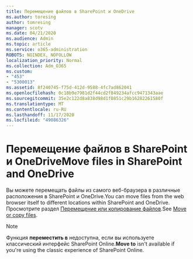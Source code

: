 ```yaml
---
title: Перемещение файлов в SharePoint и OneDrive
ms.author: toresing
author: tomresing
manager: scotv
ms.date: 04/21/2020
ms.audience: Admin
ms.topic: article
ms.service: o365-administration
ROBOTS: NOINDEX, NOFOLLOW
localization_priority: Normal
ms.collection: Adm_O365
ms.custom:
- "453"
- "5300013"
ms.assetid: 8f240745-f75d-412d-9588-4fc7ad862041
ms.openlocfilehash: 0c18b9e7981d2f44cd2f849234afcc9471343aae
ms.sourcegitcommit: 35e2c122d8a838d98d1f0851c29b16282261580f
ms.translationtype: MT
ms.contentlocale: ru-RU
ms.lasthandoff: 11/17/2020
ms.locfileid: "49086326"
---
```

# <a name="move-files-in-sharepoint-and-onedrive"></a><span data-ttu-id="1a623-102">Перемещение файлов в SharePoint и OneDrive</span><span class="sxs-lookup"><span data-stu-id="1a623-102">Move files in SharePoint and OneDrive</span></span>

<span data-ttu-id="1a623-103">Вы можете перемещать файлы из самого веб-браузера в различные расположения в SharePoint и OneDrive.</span><span class="sxs-lookup"><span data-stu-id="1a623-103">You can move files from the web browser itself to different locations within SharePoint and OneDrive.</span></span> <span data-ttu-id="1a623-104">Просмотрите раздел [Перемещение или копирование файлов](https://support.microsoft.com/office/move-or-copy-files-in-sharepoint-00e2f483-4df3-46be-a861-1f5f0c1a87bc?ui=en-US&rs=en-US&ad=US).</span><span class="sxs-lookup"><span data-stu-id="1a623-104">See [Move or copy files](https://support.microsoft.com/office/move-or-copy-files-in-sharepoint-00e2f483-4df3-46be-a861-1f5f0c1a87bc?ui=en-US&rs=en-US&ad=US).</span></span>


> [!NOTE]
> <span data-ttu-id="1a623-105">Функция **переместить в** недоступна, если вы используете классический интерфейс SharePoint Online.</span><span class="sxs-lookup"><span data-stu-id="1a623-105">**Move to** isn't available if you're using the classic experience of SharePoint Online.</span></span>
  
